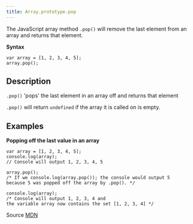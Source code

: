 ```yaml
---
title: Array.prototype.pop
---
```

The JavaScript array method `.pop()` will remove the last element from an array and returns that element.

**Syntax**

    var array = [1, 2, 3, 4, 5];
    array.pop();

## Description

`.pop()` 'pops' the last element in an array off and returns that element

`.pop()` will return `undefined` if the array it is called on is empty.

## Examples

**Popping off the last value in an array**

    var array = [1, 2, 3, 4, 5];
    console.log(array);
    // Console will output 1, 2, 3, 4, 5

    array.pop();
    /* If we console.log(array.pop()); the console would output 5
    because 5 was popped off the array by .pop(). */

    console.log(array);
    /* Console will output 1, 2, 3, 4 and 
    the variable array now contains the set [1, 2, 3, 4] */

Source [MDN](https://developer.mozilla.org/en-US/docs/Web/JavaScript/Reference/Global_Objects/Array/pop)
